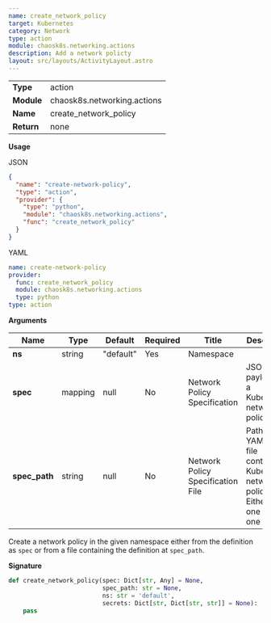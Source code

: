 ```yaml
---
name: create_network_policy
target: Kubernetes
category: Network
type: action
module: chaosk8s.networking.actions
description: Add a network policty
layout: src/layouts/ActivityLayout.astro
---
```


|            |                     |
| ---------- | ------------------- |
| **Type**   | action               |
| **Module** | chaosk8s.networking.actions |
| **Name**   | create_network_policy       |
| **Return** | none             |

**Usage**

JSON

```json
{
  "name": "create-network-policy",
  "type": "action",
  "provider": {
    "type": "python",
    "module": "chaosk8s.networking.actions",
    "func": "create_network_policy"
  }
}
```

YAML

```yaml
name: create-network-policy
provider:
  func: create_network_policy
  module: chaosk8s.networking.actions
  type: python
type: action
```

**Arguments**

| Name               | Type   | Default   | Required | Title          | Description                              |
| ------------------ | ------ | --------- | -------- | -------------- | ---------------------------------------- |
| **ns**             | string | "default" | Yes      | Namespace      |                                          |
| **spec** | mapping | null      | No      | Network Policy Specification | JSON payload of a Kubernetes network policy |
| **spec_path**          | string | null | No       | Network Policy Specification File  | Path to a YAML/JSON file containing a Kubernetes network policy. Either this one or the one above.       |

Create a network policy in the given namespace either from the definition
as `spec` or from a file containing the definition at `spec_path`.

**Signature**

```python
def create_network_policy(spec: Dict[str, Any] = None,
                          spec_path: str = None,
                          ns: str = 'default',
                          secrets: Dict[str, Dict[str, str]] = None):
    pass
```
